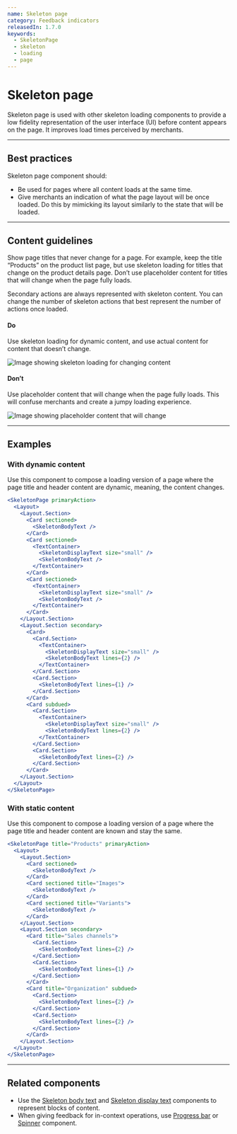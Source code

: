 ```yaml
---
name: Skeleton page
category: Feedback indicators
releasedIn: 1.7.0
keywords:
  - SkeletonPage
  - skeleton
  - loading
  - page
---
```


# Skeleton page

Skeleton page is used with other skeleton loading components to provide a low fidelity representation of the user interface (UI) before content appears on the page. It improves load times perceived by merchants.

---

## Best practices

Skeleton page component should:

- Be used for pages where all content loads at the same time.
- Give merchants an indication of what the page layout will be once loaded. Do this by mimicking its layout similarly to the state that will be loaded.

---

## Content guidelines

Show page titles that never change for a page. For example, keep the title “Products” on the product list page, but use skeleton loading for titles that change on the product details page. Don’t use placeholder content for titles that will change when the page fully loads.

Secondary actions are always represented with skeleton content. You can change the number of skeleton actions that best represent the number of actions once loaded.

<!-- dodont -->

#### Do

Use skeleton loading for dynamic content, and use actual content for content that doesn’t change.

![Image showing skeleton loading for changing content](/images/components/skeleton-page/do-use-skeleton-for-changing-content@2x.png)

#### Don’t

Use placeholder content that will change when the page fully loads. This will confuse merchants and create a jumpy loading experience.

![Image showing placeholder content that will change](/images/components/skeleton-page/dont-use-placeholder-content-that-will-change@2x.png)

<!-- end -->

---

## Examples

### With dynamic content

Use this component to compose a loading version of a page where the page title and header content are dynamic, meaning, the content changes.

```jsx
<SkeletonPage primaryAction>
  <Layout>
    <Layout.Section>
      <Card sectioned>
        <SkeletonBodyText />
      </Card>
      <Card sectioned>
        <TextContainer>
          <SkeletonDisplayText size="small" />
          <SkeletonBodyText />
        </TextContainer>
      </Card>
      <Card sectioned>
        <TextContainer>
          <SkeletonDisplayText size="small" />
          <SkeletonBodyText />
        </TextContainer>
      </Card>
    </Layout.Section>
    <Layout.Section secondary>
      <Card>
        <Card.Section>
          <TextContainer>
            <SkeletonDisplayText size="small" />
            <SkeletonBodyText lines={2} />
          </TextContainer>
        </Card.Section>
        <Card.Section>
          <SkeletonBodyText lines={1} />
        </Card.Section>
      </Card>
      <Card subdued>
        <Card.Section>
          <TextContainer>
            <SkeletonDisplayText size="small" />
            <SkeletonBodyText lines={2} />
          </TextContainer>
        </Card.Section>
        <Card.Section>
          <SkeletonBodyText lines={2} />
        </Card.Section>
      </Card>
    </Layout.Section>
  </Layout>
</SkeletonPage>
```

### With static content

Use this component to compose a loading version of a page where the page title and header content are known and stay the same.

```jsx
<SkeletonPage title="Products" primaryAction>
  <Layout>
    <Layout.Section>
      <Card sectioned>
        <SkeletonBodyText />
      </Card>
      <Card sectioned title="Images">
        <SkeletonBodyText />
      </Card>
      <Card sectioned title="Variants">
        <SkeletonBodyText />
      </Card>
    </Layout.Section>
    <Layout.Section secondary>
      <Card title="Sales channels">
        <Card.Section>
          <SkeletonBodyText lines={2} />
        </Card.Section>
        <Card.Section>
          <SkeletonBodyText lines={1} />
        </Card.Section>
      </Card>
      <Card title="Organization" subdued>
        <Card.Section>
          <SkeletonBodyText lines={2} />
        </Card.Section>
        <Card.Section>
          <SkeletonBodyText lines={2} />
        </Card.Section>
      </Card>
    </Layout.Section>
  </Layout>
</SkeletonPage>
```

---

## Related components

- Use the [Skeleton body text](https://polaris.shopify.com/components/skeleton-body-text) and [Skeleton display text](https://polaris.shopify.com/components/skeleton-display-text) components to represent blocks of content.
- When giving feedback for in-context operations, use [Progress bar](https://polaris.shopify.com/components/progress-bar) or [Spinner](https://polaris.shopify.com/components/spinner) component.
